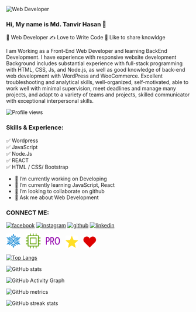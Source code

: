 ![Web Developer](https://scontent.fdac5-2.fna.fbcdn.net/v/t39.30808-6/c0.66.600.600a/p600x600/244989205_863774904336958_7472724493558911549_n.jpg?_nc_cat=102&ccb=1-5&_nc_sid=174925&_nc_eui2=AeEnmMtjL-Nxx9rSQ3zWjHxiD_ye9HVRFukP_J70dVEW6d7fDxuSIwpYzcZGM5pZmoI81xKAES4DXqIeSz4ve5gs&_nc_ohc=DT2f71hKlRQAX9EavmV&_nc_ht=scontent.fdac5-2.fna&oh=00_AT_EQBLvVdvmXFNGHsaCtXwFeIUpK5Wss-ohmLT210awmw&oe=61D8C997)


### Hi, My name is Md. Tanvir Hasan 👋
👑 Web Developer
✍ Love to Write Code
🤝 Like to share knowldge

I am Working as a Front-End Web Developer and learning BackEnd Development. I have experience with responsive website development Background includes substantial experience with full-stack programming with HTML, CSS, Js, and Node.js, as well as good knowledge of back-end web development with WordPress and WooCommerce. Excellent troubleshooting and analytical skills, well-organized, self-motivated, able to work well with minimal supervision, meet deadlines and manage many projects, and adapt to a variety of teams and projects, skilled communicator with exceptional interpersonal skills.

![Profile views](https://gpvc.arturio.dev/tanvir27)  

### Skills & Experience: 
✅ Wordpress   <br>
✅ JavaScript    <br>
✅ Node.Js     <br>
✅ REACT    <br>
✅ HTML / CSS/ Bootstrap



- 🔭 I’m currently working on Developing 
- 🌱 I’m currently learning JavaScript, React
- 👯 I’m looking to collaborate on github
- 💬 Ask me about Web Development

### CONNECT ME:

 [<img src='https://cdn.jsdelivr.net/npm/simple-icons@3.0.1/icons/facebook.svg' alt='facebook' height='40'>](https://www.facebook.com/tanvir.hasan.2463) [<img src='https://cdn.jsdelivr.net/npm/simple-icons@3.0.1/icons/instagram.svg' alt='instagram' height='40'>](https://www.instagram.com/tanwirhasan0/) [<img src='https://cdn.jsdelivr.net/npm/simple-icons@3.0.1/icons/github.svg' alt='github' height='40'>](https://github.com/tanvir27)  [<img src='https://cdn.jsdelivr.net/npm/simple-icons@3.0.1/icons/linkedin.svg' alt='linkedin' height='40'>](https://www.linkedin.com/in/tanvir-hasan-670995208/) 

<a href='https://archiveprogram.github.com/'><img src='https://raw.githubusercontent.com/acervenky/animated-github-badges/master/assets/acbadge.gif' width='40' height='40'></a> <a href='https://docs.github.com/en/developers'><img src='https://raw.githubusercontent.com/acervenky/animated-github-badges/master/assets/devbadge.gif' width='40' height='40'></a> <a href='https://github.com/pricing'><img src='https://raw.githubusercontent.com/acervenky/animated-github-badges/master/assets/pro.gif' width='40' height='40'></a> <a href='https://stars.github.com/'><img src='https://raw.githubusercontent.com/acervenky/animated-github-badges/master/assets/starbadge.gif' width='35' height='35'></a> <a href='https://docs.github.com/en/github/supporting-the-open-source-community-with-github-sponsors'><img src='https://raw.githubusercontent.com/acervenky/animated-github-badges/master/assets/sponsorbadge.gif' width='35' height='35'></a> 

[![Top Langs](https://github-readme-stats.vercel.app/api/top-langs/?username=tanvir27)](https://github.com/anuraghazra/github-readme-stats)

![GitHub stats](https://github-readme-stats.vercel.app/api?username=tanvir27&show_icons=true&count_private=true)  

![GitHub Activity Graph](https://activity-graph.herokuapp.com/graph?username=tanvir27)  

![GitHub metrics](https://metrics.lecoq.io/tanvir27)  

![GitHub streak stats](https://github-readme-streak-stats.herokuapp.com/?user=tanvir27)  

